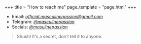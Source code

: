 +++
title = "How to reach me"
page_template = "page.html"
+++

- Email: *[official.masculinepassion@gmail.com](mailto:official.masculinepassion@gmail.com)*
- Telegram: *[@masculinepassion](https://t.me/masculinepassion)*
- Socials: *[@masulinepassion](https://linktr.ee/masculinepassion)*

> Shush! It's a secret, don't tell it to anyone.

